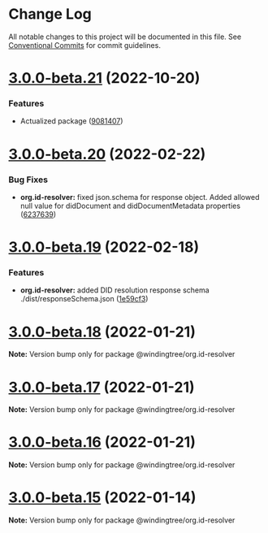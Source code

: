 # Change Log

All notable changes to this project will be documented in this file.
See [Conventional Commits](https://conventionalcommits.org) for commit guidelines.

# [3.0.0-beta.21](https://github.com/windingtree/org.id-resolver/compare/v3.0.0-beta.20...v3.0.0-beta.21) (2022-10-20)


### Features

* Actualized package ([9081407](https://github.com/windingtree/org.id-resolver/commit/9081407e2d2d316a276c3c468895e70c9dd4dc0a))





# [3.0.0-beta.20](https://github.com/windingtree/org.id-resolver/compare/v3.0.0-beta.19...v3.0.0-beta.20) (2022-02-22)


### Bug Fixes

* **org.id-resolver:** fixed json.schema for response object. Added allowed null value for didDocument and didDocumentMetadata properties ([6237639](https://github.com/windingtree/org.id-resolver/commit/623763961ab117fa13b02535dd5c1617e008ea83))





# [3.0.0-beta.19](https://github.com/windingtree/org.id-resolver/compare/v3.0.0-beta.18...v3.0.0-beta.19) (2022-02-18)


### Features

* **org.id-resolver:** added DID resolution response schema ./dist/responseSchema.json ([1e59cf3](https://github.com/windingtree/org.id-resolver/commit/1e59cf33b2c9172c77a862dbe15865646c374474))





# [3.0.0-beta.18](https://github.com/windingtree/org.id-resolver/compare/v3.0.0-beta.17...v3.0.0-beta.18) (2022-01-21)

**Note:** Version bump only for package @windingtree/org.id-resolver





# [3.0.0-beta.17](https://github.com/windingtree/org.id-resolver/compare/v3.0.0-beta.16...v3.0.0-beta.17) (2022-01-21)

**Note:** Version bump only for package @windingtree/org.id-resolver





# [3.0.0-beta.16](https://github.com/windingtree/org.id-resolver/compare/v3.0.0-beta.15...v3.0.0-beta.16) (2022-01-21)

**Note:** Version bump only for package @windingtree/org.id-resolver





# [3.0.0-beta.15](https://github.com/windingtree/org.id-resolver/compare/v3.0.0-beta.14...v3.0.0-beta.15) (2022-01-14)

**Note:** Version bump only for package @windingtree/org.id-resolver
